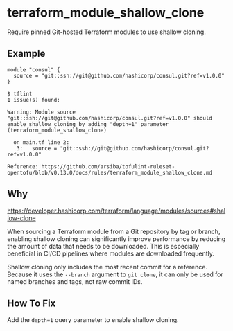 # terraform_module_shallow_clone

Require pinned Git-hosted Terraform modules to use shallow cloning.

## Example

```hcl
module "consul" {
  source = "git::ssh://git@github.com/hashicorp/consul.git?ref=v1.0.0"
}
```

```
$ tflint
1 issue(s) found:

Warning: Module source "git::ssh://git@github.com/hashicorp/consul.git?ref=v1.0.0" should enable shallow cloning by adding "depth=1" parameter (terraform_module_shallow_clone)

  on main.tf line 2:
   3:   source = "git::ssh://git@github.com/hashicorp/consul.git?ref=v1.0.0"

Reference: https://github.com/arsiba/tofulint-ruleset-opentofu/blob/v0.13.0/docs/rules/terraform_module_shallow_clone.md
```

## Why

https://developer.hashicorp.com/terraform/language/modules/sources#shallow-clone

When sourcing a Terraform module from a Git repository by tag or branch, enabling shallow cloning can significantly improve performance by reducing the amount of data that needs to be downloaded. This is especially beneficial in CI/CD pipelines where modules are downloaded frequently.

Shallow cloning only includes the most recent commit for a reference. Because it uses the `--branch` argument to `git clone`, it can only be used for named branches and tags, not raw commit IDs.

## How To Fix

Add the `depth=1` query parameter to enable shallow cloning.
